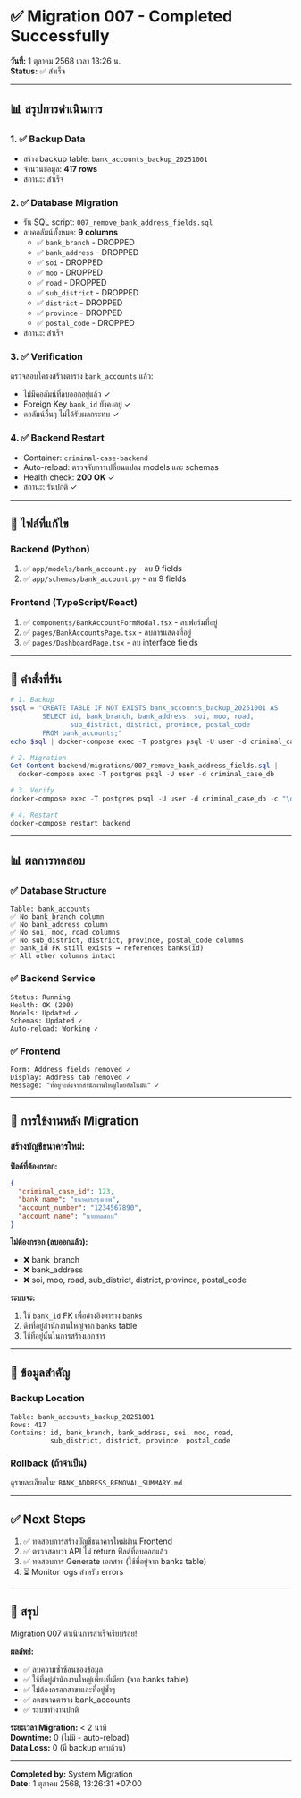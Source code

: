 # ✅ Migration 007 - Completed Successfully

**วันที่:** 1 ตุลาคม 2568 เวลา 13:26 น.  
**Status:** ✅ สำเร็จ

---

## 📊 สรุปการดำเนินการ

### 1. ✅ Backup Data
- สร้าง backup table: `bank_accounts_backup_20251001`
- จำนวนข้อมูล: **417 rows**
- สถานะ: สำเร็จ

### 2. ✅ Database Migration
- รัน SQL script: `007_remove_bank_address_fields.sql`
- ลบคอลัมน์ทั้งหมด: **9 columns**
  - ✅ `bank_branch` - DROPPED
  - ✅ `bank_address` - DROPPED
  - ✅ `soi` - DROPPED
  - ✅ `moo` - DROPPED
  - ✅ `road` - DROPPED
  - ✅ `sub_district` - DROPPED
  - ✅ `district` - DROPPED
  - ✅ `province` - DROPPED
  - ✅ `postal_code` - DROPPED
- สถานะ: สำเร็จ

### 3. ✅ Verification
ตรวจสอบโครงสร้างตาราง `bank_accounts` แล้ว:
- ไม่มีคอลัมน์ที่ลบออกอยู่แล้ว ✓
- Foreign Key `bank_id` ยังคงอยู่ ✓
- คอลัมน์อื่นๆ ไม่ได้รับผลกระทบ ✓

### 4. ✅ Backend Restart
- Container: `criminal-case-backend`
- Auto-reload: ตรวจจับการเปลี่ยนแปลง models และ schemas
- Health check: **200 OK** ✓
- สถานะ: รันปกติ ✓

---

## 📁 ไฟล์ที่แก้ไข

### Backend (Python)
1. ✅ `app/models/bank_account.py` - ลบ 9 fields
2. ✅ `app/schemas/bank_account.py` - ลบ 9 fields

### Frontend (TypeScript/React)
1. ✅ `components/BankAccountFormModal.tsx` - ลบฟอร์มที่อยู่
2. ✅ `pages/BankAccountsPage.tsx` - ลบการแสดงที่อยู่
3. ✅ `pages/DashboardPage.tsx` - ลบ interface fields

---

## 🔧 คำสั่งที่รัน

```powershell
# 1. Backup
$sql = "CREATE TABLE IF NOT EXISTS bank_accounts_backup_20251001 AS 
        SELECT id, bank_branch, bank_address, soi, moo, road, 
               sub_district, district, province, postal_code 
        FROM bank_accounts;"
echo $sql | docker-compose exec -T postgres psql -U user -d criminal_case_db

# 2. Migration
Get-Content backend/migrations/007_remove_bank_address_fields.sql | 
  docker-compose exec -T postgres psql -U user -d criminal_case_db

# 3. Verify
docker-compose exec -T postgres psql -U user -d criminal_case_db -c "\d bank_accounts"

# 4. Restart
docker-compose restart backend
```

---

## 📊 ผลการทดสอบ

### ✅ Database Structure
```
Table: bank_accounts
✅ No bank_branch column
✅ No bank_address column
✅ No soi, moo, road columns
✅ No sub_district, district, province, postal_code columns
✅ bank_id FK still exists → references banks(id)
✅ All other columns intact
```

### ✅ Backend Service
```
Status: Running
Health: OK (200)
Models: Updated ✓
Schemas: Updated ✓
Auto-reload: Working ✓
```

### ✅ Frontend
```
Form: Address fields removed ✓
Display: Address tab removed ✓
Message: "ที่อยู่จะดึงจากสำนักงานใหญ่โดยอัตโนมัติ" ✓
```

---

## 🎯 การใช้งานหลัง Migration

### สร้างบัญชีธนาคารใหม่:

**ฟิลด์ที่ต้องกรอก:**
```json
{
  "criminal_case_id": 123,
  "bank_name": "ธนาคารกรุงเทพ",
  "account_number": "1234567890",
  "account_name": "นายทดสอบ"
}
```

**ไม่ต้องกรอก (ลบออกแล้ว):**
- ❌ bank_branch
- ❌ bank_address
- ❌ soi, moo, road, sub_district, district, province, postal_code

**ระบบจะ:**
1. ใช้ `bank_id` FK เพื่ออ้างอิงตาราง `banks`
2. ดึงที่อยู่สำนักงานใหญ่จาก `banks` table
3. ใช้ที่อยู่นั้นในการสร้างเอกสาร

---

## 📝 ข้อมูลสำคัญ

### Backup Location
```
Table: bank_accounts_backup_20251001
Rows: 417
Contains: id, bank_branch, bank_address, soi, moo, road, 
          sub_district, district, province, postal_code
```

### Rollback (ถ้าจำเป็น)
ดูรายละเอียดใน: `BANK_ADDRESS_REMOVAL_SUMMARY.md`

---

## ✅ Next Steps

1. ✅ ทดสอบการสร้างบัญชีธนาคารใหม่ผ่าน Frontend
2. ✅ ตรวจสอบว่า API ไม่ return ฟิลด์ที่ลบออกแล้ว
3. ✅ ทดสอบการ Generate เอกสาร (ใช้ที่อยู่จาก banks table)
4. ⏳ Monitor logs สำหรับ errors

---

## 🎉 สรุป

Migration 007 ดำเนินการสำเร็จเรียบร้อย!

**ผลลัพธ์:**
- ✅ ลบความซ้ำซ้อนของข้อมูล
- ✅ ใช้ที่อยู่สำนักงานใหญ่เพียงที่เดียว (จาก banks table)
- ✅ ไม่ต้องกรอกสาขาและที่อยู่ซ้ำๆ
- ✅ ลดขนาดตาราง bank_accounts
- ✅ ระบบทำงานปกติ

**ระยะเวลา Migration:** < 2 นาที  
**Downtime:** 0 (ไม่มี - auto-reload)  
**Data Loss:** 0 (มี backup ครบถ้วน)

---

**Completed by:** System Migration  
**Date:** 1 ตุลาคม 2568, 13:26:31 +07:00

